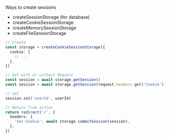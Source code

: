 Ways to create sessions

- createSessionStorage (for database)
- createCookieSessionStorage
- createMemorySessionStorage
- createFileSessionStorage

```ts
// Create
const storage = createCookieSessionStorage({
  cookie: {
    // ...
  },
})

// Get with or without Request
const session = await storage.getSession()
const session = await storage.getSession(request.headers.get('Cookie'))

// Set
session.set('userId', userId)

// Return from action
return redirect('/', {
  headers: {
    'Set-Cookie': await storage.commitSession(session),
  },
})
```
